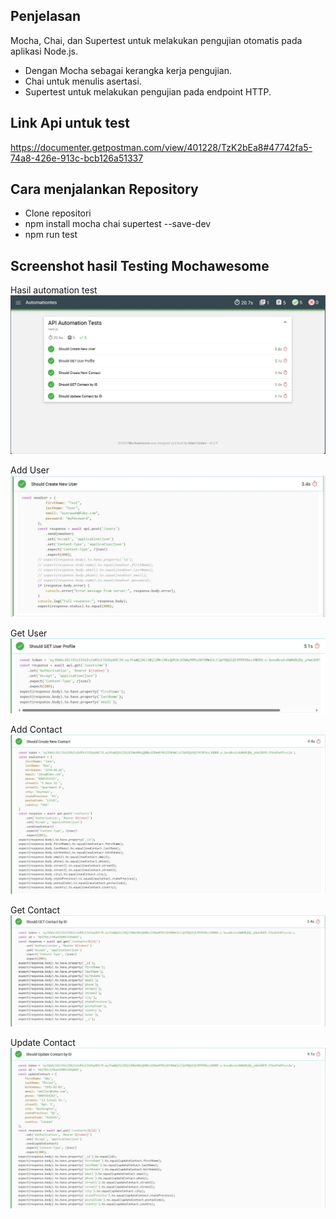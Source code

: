 ## Penjelasan
Mocha, Chai, dan Supertest untuk melakukan pengujian otomatis pada aplikasi Node.js. 
-  Dengan Mocha sebagai kerangka kerja pengujian.
-  Chai untuk menulis asertasi.
-  Supertest untuk melakukan pengujian pada endpoint HTTP.

## Link Api untuk test
https://documenter.getpostman.com/view/401228/TzK2bEa8#47742fa5-74a8-426e-913c-bcb126a51337

## Cara menjalankan Repository
  -  Clone repositori
  -  npm install mocha chai supertest --save-dev
  -  npm run test 

## Screenshot hasil Testing Mochawesome
Hasil automation test
![Hasil All Test](https://github.com/RenaldiSetiawan/API-Automation/blob/main/1.result%20test.JPG)

Add User
![Add New User](https://github.com/RenaldiSetiawan/API-Automation/blob/main/2.add%20user.JPG)

Get User
![GET User Profile](https://github.com/RenaldiSetiawan/API-Automation/blob/main/3.get%20user.JPG)

Add Contact
![Create New Contact](https://github.com/RenaldiSetiawan/API-Automation/blob/main/4.create%20new%20contact.JPG)

Get Contact
![GET Contact by Id](https://github.com/RenaldiSetiawan/API-Automation/blob/main/5.get%20contact%20by%20id.JPG)

Update Contact
![Update Contact by id](https://github.com/RenaldiSetiawan/API-Automation/blob/main/6.updte%20contact.JPG)

